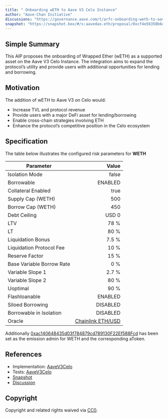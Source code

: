```yaml
---
title: " Onboarding wETH to Aave V3 Celo Instance"
author: "Aave-Chan Initiative"
discussions: "https://governance.aave.com/t/arfc-onboarding-weth-to-aave-v3-celo-instance/21750"
snapshot: "https://snapshot.box/#/s:aavedao.eth/proposal/0xcf4e56350b6dc4615f4206a02d41c8f5958bc9a71594bed975e2657c9bc0b9b8"
---
```


## Simple Summary

This AIP proposes the onboarding of Wrapped Ether (wETH) as a supported asset on the Aave V3 Celo Instance. The integration aims to expand the protocol’s utility and provide users with additional opportunities for lending and borrowing.

## Motivation

The addition of wETH to Aave V3 on Celo would:

- Increase TVL and protocol revenue
- Provide users with a major DeFi asset for lending/borrowing
- Enable cross-chain strategies involving ETH
- Enhance the protocol’s competitive position in the Celo ecosystem

## Specification

The table below illustrates the configured risk parameters for **WETH**

| Parameter                 |                                                                                       Value |
| ------------------------- | ------------------------------------------------------------------------------------------: |
| Isolation Mode            |                                                                                       false |
| Borrowable                |                                                                                     ENABLED |
| Collateral Enabled        |                                                                                        true |
| Supply Cap (WETH)         |                                                                                         500 |
| Borrow Cap (WETH)         |                                                                                         450 |
| Debt Ceiling              |                                                                                       USD 0 |
| LTV                       |                                                                                        78 % |
| LT                        |                                                                                        80 % |
| Liquidation Bonus         |                                                                                       7.5 % |
| Liquidation Protocol Fee  |                                                                                        10 % |
| Reserve Factor            |                                                                                        15 % |
| Base Variable Borrow Rate |                                                                                         0 % |
| Variable Slope 1          |                                                                                       2.7 % |
| Variable Slope 2          |                                                                                        80 % |
| Uoptimal                  |                                                                                        90 % |
| Flashloanable             |                                                                                     ENABLED |
| Siloed Borrowing          |                                                                                    DISABLED |
| Borrowable in Isolation   |                                                                                    DISABLED |
| Oracle                    | [Chainlink ETH/USD](https://celoscan.io/address/0x1FcD30A73D67639c1cD89ff5746E7585731c083B) |

Additionally [0xac140648435d03f784879cd789130F22Ef588Fcd](https://celoscan.io/address/0xac140648435d03f784879cd789130F22Ef588Fcd) has been set as the emission admin for WETH and the corresponding aToken.

## References

- Implementation: [AaveV3Celo](https://github.com/bgd-labs/aave-proposals-v3/blob/main/src/20250515_AaveV3Celo_OnboardingWETHToAaveV3CeloInstance/AaveV3Celo_OnboardingWETHToAaveV3CeloInstance_20250515.sol)
- Tests: [AaveV3Celo](https://github.com/bgd-labs/aave-proposals-v3/blob/main/src/20250515_AaveV3Celo_OnboardingWETHToAaveV3CeloInstance/AaveV3Celo_OnboardingWETHToAaveV3CeloInstance_20250515.t.sol)
- [Snapshot](https://snapshot.box/#/s:aavedao.eth/proposal/0xcf4e56350b6dc4615f4206a02d41c8f5958bc9a71594bed975e2657c9bc0b9b8)
- [Discussion](https://governance.aave.com/t/arfc-onboarding-weth-to-aave-v3-celo-instance/21750)

## Copyright

Copyright and related rights waived via [CC0](https://creativecommons.org/publicdomain/zero/1.0/).
